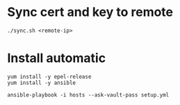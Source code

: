 # Sync cert and key to remote

    ./sync.sh <remote-ip>


# Install automatic

```
yum install -y epel-release
yum install -y ansible

ansible-playbook -i hosts --ask-vault-pass setup.yml
```
